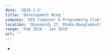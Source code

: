```yaml
---
date: '2019-1-2'
title: 'Development Wing '
company: 'DIU Computer & Programming Club'
location: 'Dhanmondi 27, Dhaka-Bangladesh'
range: 'Feb 2018 - Jan 2019'
url: ''
---
```


-
